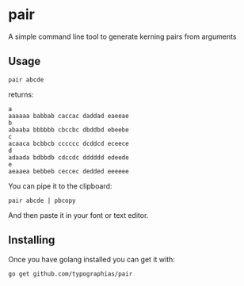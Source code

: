 # pair

A simple command line tool to generate kerning pairs from arguments

## Usage

`pair abcde`

returns:

```
a
aaaaaa babbab caccac daddad eaeeae
b
abaaba bbbbbb cbccbc dbddbd ebeebe
c
acaaca bcbbcb cccccc dcddcd eceece
d
adaada bdbbdb cdccdc dddddd edeede
e
aeaaea bebbeb ceccec dedded eeeeee

```

You can pipe it to the clipboard:

`pair abcde | pbcopy`

And then paste it in your font or text editor.

## Installing

Once you have golang installed you can get it with:

`go get github.com/typographias/pair`
